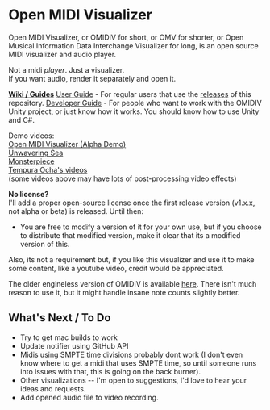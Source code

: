 # Open MIDI Visualizer

Open MIDI Visualizer, or OMIDIV for short, or OMV for shorter, or Open Musical Information Data Interchange Visualizer for long, is an open source MIDI visualizer and audio player.

Not a midi *player*. Just a visualizer.  
If you want audio, render it separately and open it.  

[**Wiki / Guides**](https://github.com/TheGoldenProof/OMIDIV/wiki)
[User Guide](https://github.com/TheGoldenProof/OMIDIV/wiki/User-Guide) - For regular users that use the [releases](https://github.com/TheGoldenProof/OMIDIV/releases) of this repository.
[Developer Guide](https://github.com/TheGoldenProof/OMIDIV/wiki/Developer-Guide) - For people who want to work with the OMIDIV Unity project, or just know how it works. You should know how to use Unity and C#.

Demo videos:  
[Open MIDI Visualizer (Alpha Demo)](https://youtu.be/4YJwQmvFq10)  
[Unwavering Sea](https://youtube.com/playlist?list=PLXOldc20MYD6b-hVZ-qRbORx8SYlpIOom&si=il2OAE9FXeKJlGKp)  
[Monsterpiece](https://youtu.be/hWmX9x6rStI?si=_1VDDwxDIkh-i75G)  
[Tempura Ocha's videos](https://youtu.be/oIgni18ZyaE?si=SIXOOQlJNNdrIZ1e)  
(some videos above may have lots of post-processing video effects)

**No license?**  
I'll add a proper open-source license once the first release version (v1.x.x, not alpha or beta) is released. Until then:  

- You are free to modify a version of it for your own use, but if you choose to distribute that modified version, make it clear that its a modified version of this.

Also, its not a requirement but, if you like this visualizer and use it to make some content, like a youtube video, credit would be appreciated.

The older engineless version of OMIDIV is available [here](https://github.com/TheGoldenProof/OMIDIV-CPP). There isn't much reason to use it, but it might handle insane note counts slightly better.

## What's Next / To Do

- Try to get mac builds to work
- Update notifier using GitHub API
- Midis using SMPTE time divisions probably dont work (I don't even know where to get a midi that uses SMPTE time, so until someone runs into issues with that, this is going on the back burner).
- Other visualizations -- I'm open to suggestions, I'd love to hear your ideas and requests.
- Add opened audio file to video recording.
